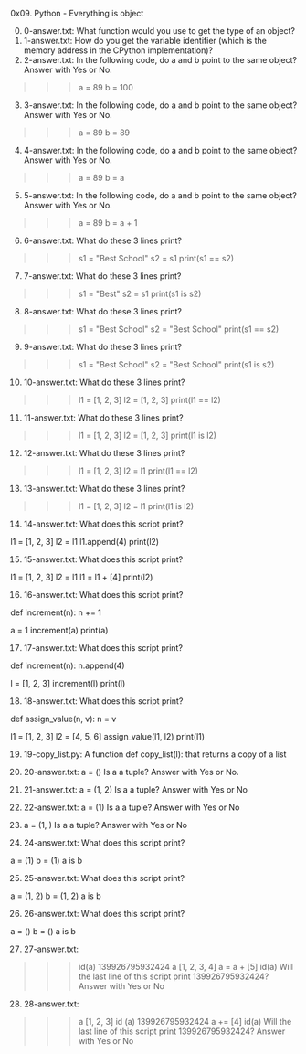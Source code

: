 0x09. Python - Everything is object

0. 0-answer.txt: What function would you use to get the type of an object?
1. 1-answer.txt: How do you get the variable identifier (which is the memory address in the CPython implementation)?
2. 2-answer.txt: In the following code, do a and b point to the same object? Answer with Yes or No.

>>> a = 89
>>> b = 100

3. 3-answer.txt: In the following code, do a and b point to the same object? Answer with Yes or No.

>>> a = 89
>>> b = 89

4. 4-answer.txt: In the following code, do a and b point to the same object? Answer with Yes or No.

>>> a = 89
>>> b = a

5. 5-answer.txt: In the following code, do a and b point to the same object? Answer with Yes or No.

>>> a = 89
>>> b = a + 1

6. 6-answer.txt: What do these 3 lines print?

>>> s1 = "Best School"
>>> s2 = s1
>>> print(s1 == s2)

7. 7-answer.txt: What do these 3 lines print?

>>> s1 = "Best"
>>> s2 = s1
>>> print(s1 is s2)

8. 8-answer.txt: What do these 3 lines print?

>>> s1 = "Best School"
>>> s2 = "Best School"
>>> print(s1 == s2)

9. 9-answer.txt: What do these 3 lines print?

>>> s1 = "Best School"
>>> s2 = "Best School"
>>> print(s1 is s2)

10. 10-answer.txt: What do these 3 lines print?

>>> l1 = [1, 2, 3]
>>> l2 = [1, 2, 3] 
>>> print(l1 == l2)

11. 11-answer.txt: What do these 3 lines print?

>>> l1 = [1, 2, 3]
>>> l2 = [1, 2, 3] 
>>> print(l1 is l2)

12. 12-answer.txt: What do these 3 lines print?

>>> l1 = [1, 2, 3]
>>> l2 = l1
>>> print(l1 == l2)

13. 13-answer.txt: What do these 3 lines print?

>>> l1 = [1, 2, 3]
>>> l2 = l1
>>> print(l1 is l2)

14. 14-answer.txt: What does this script print?

l1 = [1, 2, 3]
l2 = l1
l1.append(4)
print(l2)

15. 15-answer.txt: What does this script print?

l1 = [1, 2, 3]
l2 = l1
l1 = l1 + [4]
print(l2)

16. 16-answer.txt: What does this script print?

def increment(n):
    n += 1

a = 1
increment(a)
print(a)

17. 17-answer.txt: What does this script print?

def increment(n):
    n.append(4)

l = [1, 2, 3]
increment(l)
print(l)

18. 18-answer.txt: What does this script print?

def assign_value(n, v):
    n = v

l1 = [1, 2, 3]
l2 = [4, 5, 6]
assign_value(l1, l2)
print(l1)

19. 19-copy_list.py: A function def copy_list(l): that returns a copy of a list
20. 20-answer.txt: a = ()
Is a a tuple? Answer with Yes or No.

21. 21-answer.txt: a = (1, 2)
Is a a tuple? Answer with Yes or No

22. 22-answer.txt: a = (1)
Is a a tuple? Answer with Yes or No

23. a = (1, )
Is a a tuple? Answer with Yes or No

24. 24-answer.txt: What does this script print?

a = (1)
b = (1)
a is b

25. 25-answer.txt: What does this script print?

a = (1, 2)
b = (1, 2)
a is b

26. 26-answer.txt: What does this script print?

a = ()
b = ()
a is b

27. 27-answer.txt:
>>> id(a)
139926795932424
>>> a
[1, 2, 3, 4]
>>> a = a + [5]
>>> id(a)
Will the last line of this script print 139926795932424? Answer with Yes or No

28. 28-answer.txt:
>>> a
[1, 2, 3]
>>> id (a)
139926795932424
>>> a += [4]
>>> id(a)
Will the last line of this script print 139926795932424? Answer with Yes or No